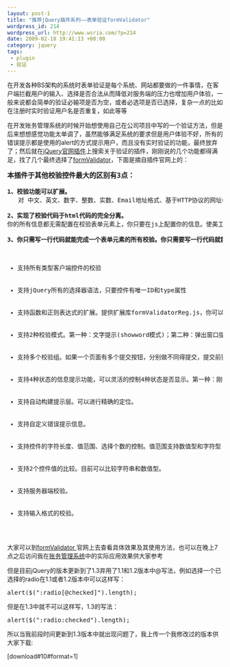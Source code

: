 ```yaml
--- 
layout: post-1
title: "推荐jQuery插件系列——表单验证formValidator"
wordpress_id: 214
wordpress_url: http://www.wsria.com/?p=214
date: 2009-02-18 19:41:13 +08:00
category: jquery
tags: 
 - plugin
 - 验证
---
```

在开发各种BS架构的系统时表单验证是每个系统、网站都要做的一件事情，在客户端拦截用户的输入、选择是否合法从而降低对服务端的压力也增加用户体验，一般来说都会简单的验证必输项是否为空，或者必选项是否已选择，复杂一点的比如在注册时实时验证用户名是否重复，如此等等

在开发账务管理系统的时候开始想使用自己在公司项目中写的一个验证方法，但是后来想想感觉功能太单调了，虽然能够满足系统的要求但是用户体验不好，所有的错误提示都是使用的alert的方式提示用户，而且没有实时验证的功能，最终放弃了；然后就在<a href="http://plugins.jquery.com/" target="_blank">jQuery官网插件</a>上搜索关于验证的插件，刚刚说的几个功能都得满足，找了几个最终选择了<a href="http://www.yhuan.com/formvalidator/index.html?from=www.wsria.com" target="_blank">formValidator</a>，下面是摘自插件官网上的：

<!--more-->
<pre><span style="font-size: large;"><strong>本插件于其他校验控件最大的区别有3点：</strong></span>

<strong>1、校验功能可以扩展。</strong>
<strong> </strong><strong> </strong> 对 中文、英文、数字、整数、实数、Email地址格式、基于HTTP协议的网址格式、电话号码格式、手机号码格式、货币格式、邮政编码、身份证号码、QQ号 码、日期等等这些控制，别的表单校验控件是代码里写死的，而formValidator是通过外部js文件来扩展的，<span style="color: #ff0000;"><em>你可以通过写正则表达式和函数来无限的扩展这些功能</em></span>。

<strong>2、实现了校验代码于html代码的完全分离。</strong>
你的所有信息都无需配置在校验表单元素上，你只要在js上配置你的信息。使美工（界面）和javascript工程师的工作不交织在一起

<strong>3、你只需写一行代码就能完成一个表单元素的所有校验。你只需要写一行代码就能完成一下所有的控制</strong>
<ul>
	<li>支持所有类型客户端控件的校验</li>
	<li>支持jQuery所有的选择器语法，只要控件有唯一ID和type属性</li>
	<li>支持函数和正则表达式的扩展。提供扩展库formValidatorReg.js，你可以自由的添加、修改里面的内容。</li>
	<li>支持2种校验模式。第一种：文字提示(showword模式)；第二种：弹出窗口提示(showalert模式)</li>
	<li>支持多个校验组。如果一个页面有多个提交按钮，分别做不同得提交，提交前要做不同的校验，所以你得用到校验组的功能。</li>
	<li>支持4种状态的信息提示功能，可以灵活的控制4种状态是否显示。第一种：刚打开网页的时候进行提示；第二种：获得焦点的时候进行提示；第三种：失去焦点时，校验成功时候的提示；第四种：失去焦点时，校验失败的错误提示。</li>
	<li>支持自动构建提示层。可以进行精确的定位。</li>
	<li>支持自定义错误提示信息。</li>
	<li>支持控件的字符长度、值范围、选择个数的控制。值范围支持数值型和字符型；选择的个数支持radio/checkbox/select三种控件</li>
	<li>支持2个控件值的比较。目前可以比较字符串和数值型。</li>
	<li>支持服务器端校验。</li>
	<li>支持输入格式的校验。</li>
</ul>
</pre>
大家可以到<a href="http://www.yhuan.com/formvalidator/index.html?from=www.wsria.com" target="_blank">formValidator </a>官网上去查看具体效果及其使用方法，也可以在晚上7点之后访问我在<a href="http://yanhonglei.gicp.net/finance/" target="_blank">账务管理系统</a>中的实际应用效果供大家参考

但是目前jQuery的版本更新到了1.3弃用了1.1和1.2版本中@写法，例如选择一个已选择的radio在1.1或者1.2版本中可以这样写：
<pre class="brush: js" line="1">alert($(":radio[@checked]").length);</pre>
但是在1.3中就不可以这样写，1.3的写法：
<pre class="brush: js" line="1">alert($(":radio:checked").length);</pre>
所以当我前段时间更新到1.3版本中就出现问题了，我上传一个我修改过的版本供大家下载:

[download#10#format=1]
